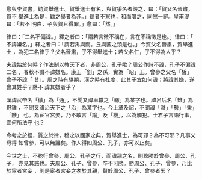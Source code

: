 愈與李賀書，勸賀舉進士。賀舉進士有名，與賀爭名者毀之，曰：「賀父名晉肅，賀不
舉進士為是，勸之舉者為非。」聽者不察也，和而唱之，同然一辭。皇甫湜曰：「若不
明白，子與賀且得罪。」愈曰：「然。」

律曰：「二名不偏諱。」釋之者曰：「謂若言徵不稱在，言在不稱徵是也。」律曰：「
不諱嫌名。」釋之者曰：「謂若禹與雨。丘與蓲之類是也。」今賀父名晉肅，賀舉進士
，為犯二名律乎？父名晉肅，子不得舉進士；若父名仁，子不得為人乎？

夫諱始於何時？作法制以教天下者，非周公，孔子歟？周公作詩不諱，孔子不偏諱二名
，春秋不譏不諱嫌名。康王「釗」之孫，實為「昭」王。曾參之父名「皙」曾子不諱「
昔」。周之時有騏期，漢之時有杜度，此其子宜如何諱；將諱其嫌，遂會其姓乎？將不
諱其嫌者乎？

漢諱武帝名「徹」為「通」，不聞又諱車轍之「轍」為某字也。諱呂后名「雉」為野雞
，不聞又諱治天下之「治」為某字也。今上章及詔，不聞諱「滸」「勢」「秉」「饑」
也。為宦官宮妾，乃不敢言「諭」及「機」，以為觸犯。士君子言語行事，宜何所法守
也？

今考之於經，質之於律，稽之以國家之典，賀舉進士，為可邪？為不可邪？凡事父母得
如曾參，可以無譏矣。作人得如周公、孔子，亦可以止矣。

今世之士，不務行曾參、周公、孔子之行，而諱親之名，則務勝於曾參、周公、孔子，
亦見其惑也。夫周公、孔子、曾參，卒不可勝。勝周公、孔子、曾參，乃比於宦者宮妾
，則是宦者宮妾之孝於其親，賢於周公、孔子、曾參者邪？

